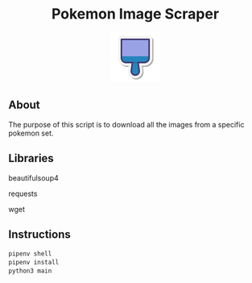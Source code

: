 <h1 align="center">Pokemon Image Scraper</h1>

<div align='center'>
    <img src="https://github.com/fishsticksnom/pokemon-image-scraper/blob/main/assets/scraper.png" alt="scraper icon"/>
</div>

## About
The purpose of this script is to download all the images from a specific pokemon set.

## Libraries

beautifulsoup4

requests

wget

## Instructions

```bash
pipenv shell
pipenv install
python3 main
```
